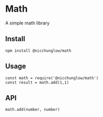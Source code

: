 # Math
A simple math library
## Install
```
npm install @nicchunglow/math
```
## Usage 
``` 
const math = require('@nicchunglow/math')
const result = math.add(1,1)
```
## API
`math.add(number, number)`